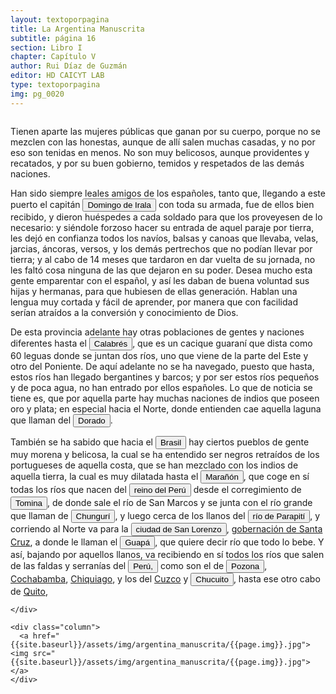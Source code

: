 ```yaml
---
layout: textoporpagina
title: La Argentina Manuscrita
subtitle: página 16
section: Libro I
chapter: Capítulo V
author: Rui Díaz de Guzmán
editor: HD CAICYT LAB
type: textoporpagina
img: pg_0020
---
```


<div class="row">
    <div class="column">

<p>Tienen aparte las mujeres públicas que ganan por su cuerpo, porque no se mezclen con las honestas, aunque de allí salen muchas casadas, y no por eso son tenidas en menos. No son muy belicosos, aunque providentes y recatados, y por su buen gobierno, temidos y respetados de las demás naciones.</p>

<p>Han sido siempre leales amigos de los españoles, tanto que, llegando a este puerto el capitán <button class="balloon" data-balloon-pos="up" data-balloon-length="large" data-balloon="Domingo Martínez de Irala, conquistador y colonizador español (Vergara de la Hermandad de Guipúzcoa, Castilla, 1509-Asunción del Paraguay, 03/10/1556). Ocupó tres veces el cargo de gobernador interino del Río de la Plata y del Paraguay, en los períodos de 1539 a 1542, de 1544 hasta 1548 y por último desde 1549. Carlos V lo nombró como titular en el cargo en 1555, lo sería hasta su fallecimiento.">Domingo de Irala</button> con toda su armada, fue de ellos bien recibido, y dieron huéspedes a cada soldado para que los proveyesen de lo necesario: y siéndole forzoso hacer su entrada de aquel paraje por tierra, les dejó en confianza todos los navíos, balsas y canoas que llevaba, velas, jarcias, áncoras, versos, y los demás pertrechos que no podían llevar por tierra; y al cabo de 14 meses que tardaron en dar vuelta de su jornada, no les faltó cosa ninguna de las que dejaron en su poder. Desea mucho esta gente emparentar con el español, y así les daban de buena voluntad sus hijas y hermanas, para que hubiesen de ellas generación. Hablan una lengua muy cortada y fácil de aprender, por manera que con facilidad serían atraídos a la conversión y conocimiento de Dios.</p>

<p>De esta provincia adelante hay otras poblaciones de gentes y naciones diferentes hasta el <button class="balloon" data-balloon-pos="up" data-balloon-length="large" data-balloon="Cacique guaraní.">Calabrés</button>, que es un cacique guaraní que dista como 60 leguas donde se juntan dos ríos, uno que viene de la parte del Este y otro del Poniente. De aquí adelante no se ha navegado, puesto que hasta, estos ríos han llegado bergantines y barcos; y por ser estos ríos pequeños y de poca agua, no han entrado por ellos españoles. Lo que de noticia se tiene es, que por aquella parte hay muchas naciones de indios que poseen oro y plata; en especial hacia el Norte, donde entienden cae aquella laguna que llaman del <button class="balloon" data-balloon-pos="up" data-balloon-length="large" data-balloon="Leyenda de una mítica laguna, en la que un poderoso rey se bañaba en aguas con polvo de oro de las que emergía dorado, es uno de los ejemplos más conocidos de la hibridación de creencias tupí-guaraníes y las expectativas desarrolladas por los conquistadores portugueses y españoles respecto de la riqueza metalífera que podría hallarse en América del Sur.">Dorado</button>.</p>

<p>También se ha sabido que hacia el <a href="https://recogito.pelagios.org/document/wzqxhk0h3vpikm/part/1/edit#da6de995-415e-4e1e-9bb5-8107a3dbd018" target="_blank"><button class="balloon" data-balloon-pos="up" data-balloon-length="large" data-balloon="La primera expedición que exploró la región costera brasileña actual, fue parte de la flota que Vasco da Gama llevaba hacia Oriente. Las naves dirigidas por Pedro Álvarez de Cabral se alejaron excesivamente de la costa de África y terminaron en el extremo sur del actual Estado de Bahía, en que el permanecieron entre abril y mayo de 1500. Recién en 1530 la corona portuguesa tomaría acciones, instaurando el régimen de capitanías hereditarias que estructuraría el establecimiento colonial en Brasil.">Brasil</button></a> hay ciertos pueblos de gente muy morena y belicosa, la cual se ha entendido ser negros retraídos de los portugueses de aquella costa, que se han mezclado con los indios de aquella tierra, la cual es muy dilatada hasta el <button class="balloon" data-balloon-pos="up" data-balloon-length="large" data-balloon="Río del Perú, uno de los afluentes del curso alto del río Amazonas en la vertiente del Atlántico.">Marañón</button>, que coge en sí todas los ríos que nacen del <button class="balloon" data-balloon-pos="up" data-balloon-length="large" data-balloon="Refiere al virreinato de Perú, creado en 1542, inicialmente incluía toda América del Sur bajo control español a excepción de las costas de lo que hoy es Venezuela. Más tarde perdió jurisdicción, con la creación del Virreinato de la Nueva Granada en 1739, sobre las áreas que actualmente constituyen Colombia, Ecuador, Panamá y Venezuela y, más tarde, con la creación del Virreinato del Río de la Plata en 1776, lo que hoy es Argentina, Uruguay, Paraguay y Bolivia.">reino del Perú</button> desde el corregimiento de <a href="https://recogito.pelagios.org/document/wzqxhk0h3vpikm/part/1/edit#5975a5b9-bfa0-4797-9416-87ee98a25189" target="_blank"><button class="balloon" data-balloon-pos="up" data-balloon-length="large" data-balloon="Villa de Santiago de Tomina, otro corregimiento de Charcas.">Tomina</button></a>, de donde sale el río de San Marcos y se junta con el río grande que llaman de <button class="balloon" data-balloon-pos="up" data-balloon-length="large" data-balloon="Refiere al río Guapay o Grande, largo río amazónico boliviano, un afluente del río Mamoré.">Chungurí</button>, y luego cerca de los llanos del <button class="balloon" data-balloon-pos="up" data-balloon-length="large" data-balloon="En la actualidad conserva el mismo nombre, es un río que nace en los Andes y tras cruzar el chaco boliviano en dirección oeste-este, se une a los bañados de Izozog, un humedal del departamento boliviano de Santa Cruz de la Sierra.">río de Parapití</button>, y corriendo al Norte va para la <a href="https://recogito.pelagios.org/document/wzqxhk0h3vpikm/part/1/edit#3a4eeaed-ad67-47d9-be4c-e9d26fa20f9a" target="_blank"><button class="balloon" data-balloon-pos="up" data-balloon-length="large" data-balloon="Pueblo de San Lorenzo el Real de la Frontera o de la Barranca, fundado originalmente en 1590, tuvo numerosos traslados. Inicialmente, se hallaba sobre las orillas del río Guapaí; en 1595 sería trasladada a los llanos del Grigotá (orillas del arroyo Sutó), cerca del primer asentamiento de Santa Cruz de la Sierra.">ciudad de San Lorenzo</button></a>, <a href="https://recogito.pelagios.org/document/wzqxhk0h3vpikm/part/1/edit#03ea1223-f2f3-41d7-b71b-d0aeef5be0d7" target="_blank">gobernación de Santa Cruz</a>, a donde le llaman el <button class="balloon" data-balloon-pos="up" data-balloon-length="large" data-balloon="Es el río Guapay o Grande.">Guapá</button>, que quiere decir río que todo lo bebe. Y así, bajando por aquellos llanos, va recibiendo en sí todos los ríos que salen de las faldas y serranías del <a href="https://recogito.pelagios.org/document/wzqxhk0h3vpikm/part/1/edit#d6c188ea-67df-4e89-8385-42f2937751b1" target="_blank"><button class="balloon" data-balloon-pos="up" data-balloon-length="large" data-balloon="Refiere al Virreinato de Perú, creado en 1542, inicialmente incluía toda América del Sur bajo control español a excepción de las costas de lo que hoy es Venezuela. Más tarde perdió jurisdicción, con la creación del Virreinato de la Nueva Granada en 1739, sobre las áreas que actualmente constituyen Colombia, Ecuador, Panamá y Venezuela y, más tarde, con la creación del Virreinato del Río de la Plata en 1776, lo que hoy es Argentina, Uruguay, Paraguay y Bolivia.">Perú,</button></a> como son el de <a href="https://recogito.pelagios.org/document/wzqxhk0h3vpikm/part/1/edit#b6ed709e-b984-4312-b79f-4a517f3dceee" target="_blank"><button class="balloon" data-balloon-pos="up" data-balloon-length="large" data-balloon="Uno de los ríos que se unen al Marañón">Pozona</button></a>, <a href="https://recogito.pelagios.org/document/wzqxhk0h3vpikm/part/1/edit#54f7c192-cbf9-4344-a6ec-2f76f2a14398" target="_blank">Cochabamba</a>, <a href="https://recogito.pelagios.org/document/wzqxhk0h3vpikm/part/1/edit#dfea2ec3-6527-47e0-a2ad-196a0deac0b0" target="_blank">Chiquiago</a>, y los del <a href="https://recogito.pelagios.org/document/wzqxhk0h3vpikm/part/1/edit#7d9ba777-19b5-410e-b2f4-1c06afe51b06" target="_blank">Cuzco</a> y <a href="https://recogito.pelagios.org/document/wzqxhk0h3vpikm/part/1/edit#ff6ae64e-aeae-47df-8d31-3b79ce7ee780" target="_blank"><button class="balloon" data-balloon-pos="up" data-balloon-length="large" data-balloon="Localidad situada sobre la orilla occidental del lago Titicaca.">Chucuito</button></a>, hasta ese otro cabo de <a href="https://recogito.pelagios.org/document/wzqxhk0h3vpikm/part/1/edit#53c7fe20-f6ba-473c-84ef-c0d4e8922633" target="_blank">Quito</a>,</p>

    </div>

    <div class="column">
      <a href="{{site.baseurl}}/assets/img/argentina_manuscrita/{{page.img}}.jpg"><img src="{{site.baseurl}}/assets/img/argentina_manuscrita/{{page.img}}.jpg"></a>
    </div>
    
</div>